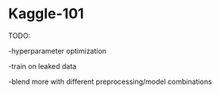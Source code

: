 # Kaggle-101

TODO:

-hyperparameter optimization

-train on leaked data

-blend more with different preprocessing/model combinations
 
